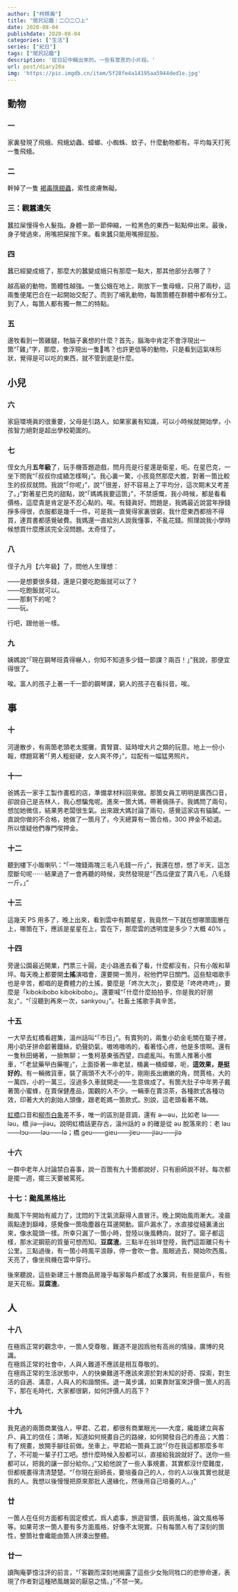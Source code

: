 ```yaml
---
author: ["柯棋瀚"]
title: "閒凥記趣｜二〇二〇上"
date: 2020-08-04
publishdate: 2020-08-04
categories: ["生活"]
series: ["紀日"]
tags: ["閒凥記趣"]
description: '從日記中輯出來的。一些有意思的小片段。'
url: post/diary20a
img: 'https://pic.imgdb.cn/item/5f28fe4a14195aa5944ded1e.jpg'
---
```


## 動物

### 一

家裏發現了飛蛾、飛蛾幼蟲、蟑螂、小蜘蛛、蚊子，什麼動物都有。平均每天打死一隻飛蛾。

### 二

幹掉了一隻 [褐毒隱翅蟲](https://zh.wikipedia.org/wiki/%E8%A4%90%E6%AF%92%E9%9A%B1%E7%BF%85%E8%9F%B2)，索性皮膚無礙。

### 三：觀蠶遺矢

蠶拉屎慢得令人髮指。身體一節一節伸縮，一粒黑色的東西一點點伸出來。最後，身子彎過來，用嘴把屎按下來。看來蠶只能用嘴擦屁股。

### 四

蠶已經變成蛾了，那麼大的蠶變成蛾只有那麼一點大，那其他部分去哪了？

越高級的動物，箇體性越強。一隻公蛾在地上，剛放下一隻母蛾，只用了兩秒，這兩隻便尾巴合在一起開始交配了。而到了哺乳動物，每箇箇體在群體中都有分工。到了人，每箇人都有獨一無二的特點。

### 五

邊牧看到一箇雞腿，牠腦子裏想的什麼？首先，腦海中肯定不會浮現出一箇<q>「雞」</q>字，那麼，會浮現出一隻🐔嗎？也許更低等的動物，只是看到這氣味形狀，覺得是可以吃的東西，就不管到底是什麼。

## 小兒

### 六

家庭環境眞的很重要，父母是引路人。如果家裏有知識，可以小時候就開始學，小孩智力絕對是超出學校範圍的。

### 七

侄女九月<b>五年級</b>了，玩手機答題遊戲，問月亮是行星還是衛星，呃。在星巴克，一坐下問我<q>「叔叔你成績怎樣啊」</q>。我心裏一驚，小孩竟然那麼大膽，對著一箇比較生的叔叔就問。我說<q>「你呢」</q>，說<q>「很差，好不容易上了平均分，這次期末又考差了。」</q>對著星巴克的甜點，說<q>「媽媽我要這箇」</q>，不禁感慨，我小時候，都是看看價格，這麼貴是肯定是不忍心點的。唉。有錢眞好。問題是，我媽最近說當年掙錢掙多得很，衣服都是幾千一件。可是我一直覺得家裏很窮，我什麼東西都捨不得買，連買書都感覺破費。我媽還一直給別人說我懂事，不亂花錢。照理說我小學時候想買什麼應該完全沒問題。太奇怪了。

### 八

侄子九月【六年級】了，問他人生理想：

——是想要很多錢，還是只要吃飽飯就可以了？   
——吃飽飯就可以。  
——那剩下的呢？    
——玩。

行吧，跟他爸一樣。

### 九

姨媽說<q>「現在鋼琴班貴得嚇人，你知不知道多少錢一節課？兩百！」</q>我說，那便宜得很了。

唉。富人的孩子上著一千一節的鋼琴課，窮人的孩子在看抖音。唉。

## 事

### 十

河邊散步，有兩箇老頭老太擺攤，賣腎寶、延時增大片之類的玩意。地上一份小報，標題寫著<q>「男人粗挺硬，女人爽不停」</q>，竝配有一幅猛男照片。

### 十一

爸媽去一家手工製作畫框的店，準備拿材料回來做。那箇女員工明明是廣西口音，卻說自己是吉林人，我心想騙鬼呢。進來一箇大媽，帶著倆孫子。我媽問了兩句，想加她微信，結果男老闆很生氣。出來跟大媽討論了兩句，感覺這家店有貓膩。一直說你做的不合格，她做了一箇月了，今天總算有一箇合格，300 押金不給退。所以懷疑他們專門喫押金。

### 十二

聽到樓下小販喇叭：<q>「一塊錢兩塊三毛八毛錢一斤」</q>，我還在想，想了半天，這怎麼斷句呢⋯⋯結果過了一會再聽的時候，突然發現是<q>「西瓜便宜了賣八毛，八毛錢一斤。」</q>

### 十三

這幾天 PS 用多了，晚上出來，看到雲中有顆星星，我竟然一下就在想哪箇圖層在上，哪箇在下，應該是星星在上，雲在下，那麼雲的透明度是多少？大概 40% 。

### 十四

旁邊公園最近開業，門票三十圓，走小路進去看了看，什麼都沒有，只有小販和草坪。每天晚上都要開<b>土搖</b>演唱會，還要開一箇月，祝他們早日關門。這些駐唱歌手也是辛苦，都唱的是費體力的土搖，要麼是「咚次大次」，要麼是「咚咚咚咚」，要麼是「kibokibobo kibokibobo」。還要喊<q>「什麼什麼拍拍手，你是我的好朋友」</q>，<q>「沒聽到再來一次，sankyou」</q>。社畜土搖歌手眞辛苦。

### 十五

一大早去虹橋看趕集，溫州話叫<q>「市日」</q>。有賣狗的，兩隻小奶金毛關在籠子裡，用小奶牙拼命齩著鐵絲，奶聲奶氣，嗷嗚嗷嗚的，看著怪心疼，他是多恨啊。還有一隻秋田蜷著，一臉無聊；一隻柯基東張西望，四處亂叫。有箇人推著小推車，<q>「老鼠藥曱甴藥喔」</q>，上面掛著一串老鼠，桶裏一桶蟑螂，呃，<b>這效果，是挺好的</b>。有一輛微貨車，裝了兩頭不大不小的牛，剛剛長出嫩嫩的角，問賈格，大的一萬四，小的一萬三。沒過多久車就開走——生意做成了。有箇大肚子中年男子戴著箇小蜜蜂，在賣保健產品，圍觀的人不少。一輛車在賣涼茶，各種款式各種功效，印著大大的創始人頭像，跟老乾媽一箇款式。別說，這老頭看著不醜。

<u>虹橋</u>口音和<u>柳市</u><u>白象</u>差不多，唯一的區別是音調，還有 ə—əu，比如老 lə——ləu，橋 jiə—jiəu。說明虹橋話更存古，溫州話的 ə 的確是從 əu 脫落來的：老 lau——lɔu——ləu——lə；橋 geu——gieu——jieu——jiəu——jiə

### 十六

一群中老年人討論禁白喜事，說一百箇有九十箇都說好，只有廚師說不好。每次都是擺一週，擺三天要被罵死。

### 十七：颱風黑格比

颱風下午開始有威力了，沈悶的下沈氣流厭得人直冒汗。晚上開始風雨漸大。凌晨兩點達到巔峰，感覺像一箇吸塵器在耳邊開動。窗戶漏水了，水直接從縫裏湧出來，像水龍頭一樣。所幸只漏了一箇小時，登陸以後風轉向，就好了。窗子都這樣，那水泥鋼筋的質量可想而知。<b>豆腐渣</b>。三點半在翁垟登陸，我們這距離只有十公里。三點過後，有一箇小時風平浪靜，停一會吹一會。風眼過去，開始吹西風，天亮了，像坐飛機在雲中穿行。

後來聽說，這些新建三十層商品房幾乎每家每戶都成了水簾洞，有些是窗戶，有些是天花板。<b>豆腐渣</b>。

## 人

### 十八

在極爲正常的觀念中，一箇人受尊敬，難道不是因爲他有高尚的情操，廣博的見識。  
在極爲正常的社會中，人與人難道不應該是相互尊敬的。  
在極爲正常的生活狀態中，人的快樂難道不應該來源於對未知的好奇、探索，對生活的自適、滿意，人與人的和諧關係。退一萬步講，如果靠財富來評價一箇人的高下，那在毛時代，大家都很窮，如何評價人的高下？

### 十九

我見過的兩箇商業強人，甲君、乙君，都很有商業眼光——大度，纔能建立與客戶、員工的信任；清晰，知道如何規畫自己的路線，如何開發自己的產品；大膽：有了規畫，放開手腳往前做。坐車上，甲君給一箇員工說<q>「你在我這都那麼多年了，不可能一輩子打工吧。想什麼時候入股都可以，直接給我說就好了。送你一些都可以，把我的讓一部分給你。」</q>又給他說了一些人事規畫，其實都沒什麼難度，但都規畫得清清楚楚。<q>「你現在廚師長，要培養自己的人，你的人以後其實也就是我的人。我想以後慢慢把原來那批人邊緣化，然後用自己培養的人。」</q>

### 廿

一箇人在任何方面都有固定模式，爲人處事，旅遊習慣，蓺術風格，論文風格等等。如果苛求一箇人要有多方面風格，好像不太現實。只有每箇人有了深刻的箇性，整箇社會纔能由箇人拼湊出整體。

### 廿一

讀<v>陶庵夢憶注評</v>的前言，<q>「客觀而深刻地揭露了這些少女殆同牲口的悲慘命運，表現了作者對這種陋風醜習的厭惡之情。」</q>不禁一笑。